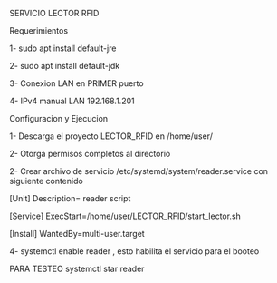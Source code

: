 SERVICIO LECTOR RFID

Requerimientos

1- sudo apt install default-jre

2- sudo apt install default-jdk

3- Conexion LAN en PRIMER puerto

4- IPv4 manual LAN 192.168.1.201


Configuracion y Ejecucion

1- Descarga el proyecto LECTOR_RFID en /home/user/

2- Otorga permisos completos al directorio
 
2- Crear archivo de servicio /etc/systemd/system/reader.service con siguiente contenido

  [Unit]
  Description= reader script

  [Service]
  ExecStart=/home/user/LECTOR_RFID/start_lector.sh

  [Install]
  WantedBy=multi-user.target
  
4- systemctl enable reader , esto habilita el servicio para el booteo

PARA TESTEO systemctl star reader
  

